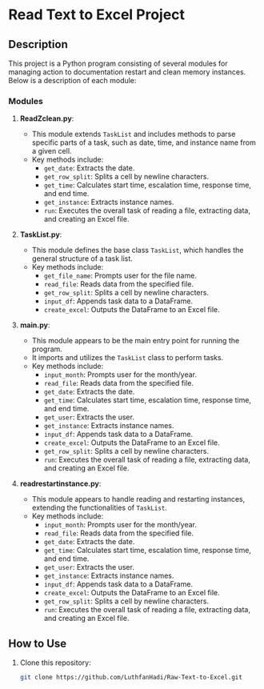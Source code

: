 # Read Text to Excel Project

## Description

This project is a Python program consisting of several modules for managing action to documentation restart and clean memory instances. Below is a description of each module:

### Modules

1. **ReadZclean.py**: 
   - This module extends `TaskList` and includes methods to parse specific parts of a task, such as date, time, and instance name from a given cell.
   - Key methods include:
     - `get_date`: Extracts the date.
     - `get_row_split`: Splits a cell by newline characters.
     - `get_time`: Calculates start time, escalation time, response time, and end time.
     - `get_instance`: Extracts instance names.
     - `run`: Executes the overall task of reading a file, extracting data, and creating an Excel file.

2. **TaskList.py**: 
   - This module defines the base class `TaskList`, which handles the general structure of a task list.
   - Key methods include:
     - `get_file_name`: Prompts user for the file name.
     - `read_file`: Reads data from the specified file.
     - `get_row_split`: Splits a cell by newline characters.
     - `input_df`: Appends task data to a DataFrame.
     - `create_excel`: Outputs the DataFrame to an Excel file.

3. **main.py**: 
   - This module appears to be the main entry point for running the program.
   - It imports and utilizes the `TaskList` class to perform tasks.
   - Key methods include:
     - `input_month`: Prompts user for the month/year.
     - `read_file`: Reads data from the specified file.
     - `get_date`: Extracts the date.
     - `get_time`: Calculates start time, escalation time, response time, and end time.
     - `get_user`: Extracts the user.
     - `get_instance`: Extracts instance names.
     - `input_df`: Appends task data to a DataFrame.
     - `create_excel`: Outputs the DataFrame to an Excel file.
     - `get_row_split`: Splits a cell by newline characters.
     - `run`: Executes the overall task of reading a file, extracting data, and creating an Excel file.

4. **readrestartinstance.py**: 
   - This module appears to handle reading and restarting instances, extending the functionalities of `TaskList`.
   - Key methods include:
     - `input_month`: Prompts user for the month/year.
     - `read_file`: Reads data from the specified file.
     - `get_date`: Extracts the date.
     - `get_time`: Calculates start time, escalation time, response time, and end time.
     - `get_user`: Extracts the user.
     - `get_instance`: Extracts instance names.
     - `input_df`: Appends task data to a DataFrame.
     - `create_excel`: Outputs the DataFrame to an Excel file.
     - `get_row_split`: Splits a cell by newline characters.
     - `run`: Executes the overall task of reading a file, extracting data, and creating an Excel file.

## How to Use

1. Clone this repository:
   ```bash
   git clone https://github.com/LuthfanHadi/Raw-Text-to-Excel.git

